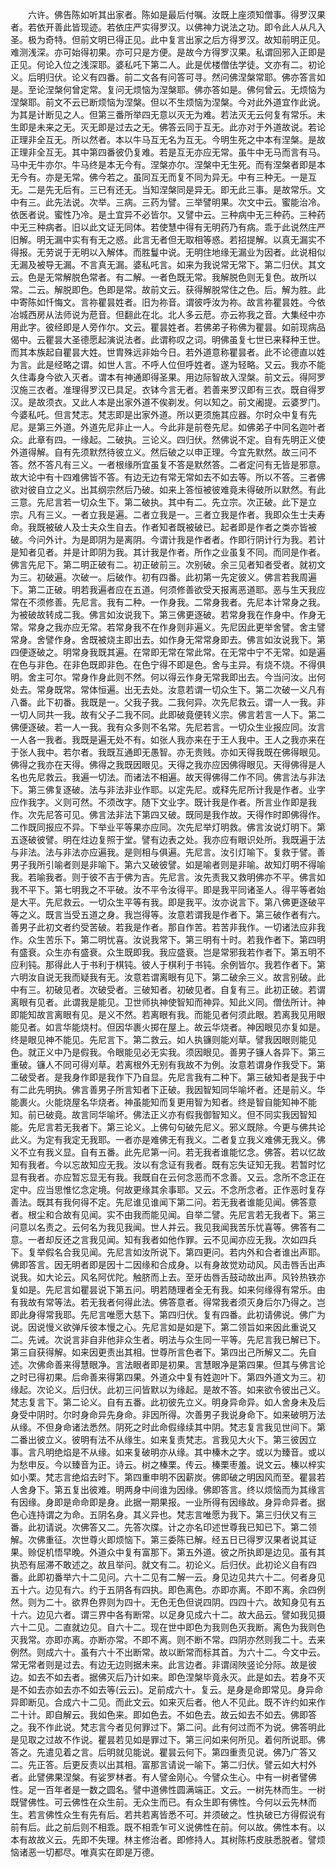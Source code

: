 <!-- { "loadSidebar": true } -->
　　六许。佛告陈如听其出家者。陈如是最后付嘱。汝既上座须知僧事。得罗汉果者。若依开善此皆现迹。若依庄严实得罗汉。以佛神力说法之功。即令此人从凡入圣。极为奇特。但前文明已得正见。此中复言出家之后方得罗汉。故知前明正见。难测浅深。亦可始得初果。亦可只是方便。是故今方得罗汉果。私谓回邪入正即是正见。何论入位之浅深耶。婆私吒下第二人。此是优楼僧佉学徒。文亦有二。初论义。后明归伏。论义有四番。前二文各有问答可寻。然问佛涅槃常耶。佛亦答言如是。至论涅槃何曾定常。复问无烦恼为涅槃耶。佛亦答如是。佛何曾云。无烦恼为涅槃耶。前文不云已断烦恼为涅槃。但以不生烦恼为涅槃。今对此外道宜作此说。为其是计断见之人。但第三番所举四无意以灭无为难。若法灭无云何复有常乐。未生即是未来之无。灭无即是过去之无。佛答云同于互无。此亦对于外道故说。若论正理非全互无。所以然者。本以牛马互无名为互无。今明生死之中本有涅槃。是故正理非全互无。其中第四番彼仍复难。若是互无亦应无常。虽牛中无马而言有马。马中无牛亦尔。牛马终是本无今有。涅槃亦尔。涅槃中无生死。而有涅槃者即是本无今有。亦是无常。佛今若之。虽同互无而复不同为异无。中有三种无。一是互无。二是先无后有。三已有还无。当知涅槃同是异无。即无此三事。是故常乐。文中有三。此先法说。次举。三病。三药为譬。三举譬明果。次文中云。蜜能治冷。依医者说。蜜性乃冷。是土宜异不必皆尔。又譬中云。三种病中无三种药。三种药中无三种病者。旧以此文证无同体。若使慧中得有无明药乃有病。乖于此说然庄严旧解。明无漏中实有有无之惑。此言无者但无取相等惑。若招提解。以真无漏实不得报。无劳说于无明以入解体。而胜鬘中说。无明住地缘无漏业为因者。此说相似无漏及被导无漏。不言真无漏。婆私吒言。如来为我说常无常下。第二归伏。其文云。色是无常解脱色常者。有二解。一者色既无常。我解脱色则无复色。故所以常。二云。解脱即色。色即是常。故前文云。获得解脱常住之色。后。解为胜。此中寄陈如忏悔文。言祢瞿昙姓者。旧为祢音。谓彼呼汝为祢。故言祢瞿昙姓。今依冶城西房从法师说为苨音。但翻此在北。北人多云苨。亦云祢我之音。大集经中亦用此字。彼经即是人旁作尔。文云。瞿昙姓者。若佛弟子称佛为瞿昙。如前现病品偈中。云瞿昙大圣德愿起演说法者。此谓称叹之词。明佛虽复七世已来释种王世。而其本族起自瞿昙大姓。世胄殊远非始今日。若外道意称瞿昙者。此不论德直以姓为言。此是经略之谓。如世人言。不呼人位但呼姓者。遂为轻略。又云。我亦不能久住毒身今欲入灭者。谓本有神通即得圣果。用边际智故入涅槃。前文云。得阿罗汉施三衣者。准理得罗汉已具足。衣钵今言无者。若善来罗汉即有三衣。既自得罗汉。是故须衣。又此人本是出家外道不俟剃发。何以知之。前文阇提。云婆罗门。今婆私吒。但言梵志。梵志即是出家外道。所以更须施其应器。尔时众中复有先尼。是第三外道。外道先尼非止一人。今此非是前卷先尼。如佛弟子中同名迦叶者众。此章有四。一缘起。二破执。三论义。四归伏。然佛说不定。自有先明正义使外道得解。自有先须默然待彼立义。然后破之以申正理。今宜先默然。故三问不答。然不答凡有三义。一者根缘所宜虽复不答是默然答。二者定问有无皆是邪意。故大论中有十四难佛皆不答。有边无边有常无常如去不如去等。所以不答。三者佛欲对彼自立之义。出其纲宗然后乃破。如来上答恒被彼难竟未得破所以默然。有此三意。先尼言若一切众生下。第二破执。其中有二。先立宗。次正破。此下是立宗。凡有三义。一者立我是遍。二者立我是一。三者立我是作者。我即众生士夫寿命。我既被破人及士夫众生自去。作者知者既被破已。起者即是作者之类亦皆被破。今问外计。为是即阴为是离阴。今谓计我是作者者。作即行阴计行为我。若计是知者见者。并是计即阴为我。其计我是作者。所作之业虽复不同。而同是作者。佛言先尼下。第二明正破有二。初正破前三。次别破。余三见者知者受者。就初文为三。初破遍。次破一。后破作。初有四番。此初第一先定彼义。佛言若我周遍下。第二正破。明若我遍者应在五道。何须修善欲受天报离恶道耶。恶与生天我应常在不须修善。先尼言。我有二种。一作身我。二常身我者。先尼本计常身之我。为被破故转成二我。佛言如汝说我下。第三佛更逐破。若常身我在作身中。作身无常。常身之我亦应无常。若常身我不在作身则非遍义。先尼因此更举舍譬。舍主譬常身。舍譬作身。舍既被烧主即出去。如作身无常常身即去。佛言如汝说我下。第四便逐破之。明常身我既其遍。在常即无常在常此常。在无常中宁不无常。如是遍在色与非色。在非色既即非色。在色宁得不即是色。舍与主异。有烧不烧。不得俱明。舍主可尔。常身作身此则不然。何以得云作身无常我即出去。今当问汝。出何处去。常身既常。常体恒遍。出无去处。汝意若谓一切众生下。第二次破一义凡有八番。此下初番。我既是一。父我子我。二我何异。次先尼救云。谓一人一我。非一切人同共一我。故有父子二我不同。此即破竟便转义宗。佛言若言一人下。第二佛便逐破。若一人一我。我有众多则不名常。先尼若言。一切众生业报应同。汝言一人各一我者。我既是遍无处不有。如张人我亦来在于王人我中。王人之我亦来在于张人我中。若尔者。我既互通即无愚智。亦无贵贱。亦如天得我既在佛得眼见。佛得之我亦在天得。佛得之我既因眼见。天得之我亦应因佛得眼见。天得佛得是人名也先尼救云。我遍一切法。而诸法不相遍。故天得佛得二作不同。佛言法与非法下。第三佛复逐破。法与非法非业作耶。以定先尼。或释先尼所计我是作者。业字应作我字。义则可然。不须改字。随下文业字。既计我是作者。所言业作即是我作。次先尼答可见。佛言法非法下第四又破。既同是我作故。天得作时即佛得作。二作既同报应不异。下举业平等果亦应同。次先尼举灯明救。佛言汝说灯明下。第五逐破彼譬。明在炷边复照于堂。譬有边表之处。我亦应有眼识处所。我既遍于法与非法。法与非法亦应遍我。是则相与俱遍。先尼言。汝引灯喻下。复救于譬。善男子我所引喻者则是非喻下。第六又破彼譬。如是喻者则是非喻。故知灯明不得喻我。若喻我者。则于彼不吉于佛为吉。先尼言。汝先责我又救明佛亦不平。佛言如我不平下。第七明我之不平破。汝不平令汝得平。即是我平同诸圣人。得平等者始是大平。先尼救云。一切众生平等有我。即是我平。汝亦说言下。第八佛更逐破平等之义。既言当受五道之身。我岂得等。汝意若谓我是作者下。第三破作者有六。善男子此初文者约受苦破。若我是作者。那自作苦。若苦非我作。一切诸法应非我作。众生苦乐下。第二明忧喜。汝说我常下。第三明有十时。若我作者下。第四明有盛衰。众生亦有盛衰。众生既即我。我应盛衰。岂是常邪我若作者下。第五明不应利钝。那得此人于书利于棋钝。彼人于棋利于书钝。余例皆尔。我若作者下。第六明汝自说无我而疑我有无。汝意若谓离眼有见下。第二破余三义。故言别破。此中有三。初破见者。次破受者。三破知者。初破见者。自复有三。此初正破。若谓离眼有见者。此谓我是能见。卫世师执神使智知而神异。知此义同。僧佉所计。神即能知故言离眼有见。是义不然。若离眼有我。而能见者何须此眼。若离我见用眼能见者。如言华能烧村。但因华裹火掷在屋上。故云华烧者。神因眼见亦复如是。终是眼见神不能见。先尼言下。第二救云。如人执镰则能刈草。譬我因眼则能见色。就正义中乃是假我。令眼能见必无实我。须因眼见。善男子镰人各异下。第三重破。镰人不同可得刈草。若离根外无别有我故不为例。汝意若谓身作我受下。第二破受者。是我身作即是我作下乃自显。先尼言我有二种下。第三破知者是我于中有二此先明执。佛言善男子所言知者下正破。我因智知同华喻坏者。还是前义。华能裹火。火能烧屋名华烧者。神虽能知而复更用智为知者。终是智自能知神不能知。前已破竟。故言同华喻坏。佛法正义亦有假我御智知义。但不同实我因智知能。先尼言若无我者下。第三论义。上佛句句破先尼义。邪义既除。今更与佛共论此义。为定有我定无我耶。一者亦是难佛无有我义。二者复立我义难佛无我义。佛义不立有我义显。自有五番。此先尼第一问。若无我者谁能忆念。佛答。若以忆故知有我者。今以忘故知应无我。汝以有念证有我者。既有忘失证知无我。若暂时忆显有我者。亦应暂忘显无有我。我既自在云何念恶而不念善。又云。念所不念正在定中。应当思惟忆念定境。何故更缘其余事耶。又云。不念所念者。正作恶时复存善法。既其有我何得不定。先尼谁见谁闻下第二问。若无我者谁能见闻。佛答意者。根尘和合故有见闻。实不由我而能见闻。自举二譬。先尼言若无我者下。第三问意以名责之。云何名为我见我闻。世人并云。我见我闻我苦乐忧喜等。佛答有二意。一者却反还之言我见闻。知有我者如他作罪。云不见闻亦应无我。次如四兵下。复举假名合我见闻。先尼言如汝所说下。第四更问。若内外和合者谁出声耶。佛即答言。因无明者即是因十二因缘和合成身。以有身故觉劝动风。风击唇舌出声说我。如大论云。风名阿优陀。触脐而上去。至牙齿唇舌鼓动故出声。风铃热铁亦复如是。先尼言如瞿昙说下第五问。明若随理者全无有我。如来何缘得有常乐。由有我故有常等法。若无我者何得此法。佛答意者。得常我者须灭身后尔乃得之。岂即此身得常我耶。先尼言唯愿大慈下。第四归伏。复有四番。此初请佛说。佛广为说。因说慢义欲弹斥彼本慢之心。先尼言如是如是下。第二领旨如来因此重说又二。先诫。次说言非自非他非众生者。明法与众生同一平等。先尼言我已解已下。第三自获得解。如来因更责出其相。世尊所言色者下。第四出己所解又二。先自述。次佛命善来得慧眼净。言法眼者即是初果。言慧眼净是第四果。但其与佛言论之时已得初果。后命善来得第四果。外道众中复有姓迦叶下。第四外道文为三。初缘起。次论义。后归伏。此初三问皆默以为缘起。是故不答。如来欲令彼出己义。梵志复言下。第二论义。自有五番。此初彼先立义。明身异命异。如人舍身未及后身受中阴时。尔时身命异先身命。非因所得。次善男子我说身命下。如来破明万法从缘。不但身命诸法悉然。阴死之时此命假缘续其中阴。梵志复言我见世间下。第二番出彼立义。彼明有法不从缘生。如来复责梵志。言我见大火下。第三彼因立事。言凡明绝焰是不从缘。如来复破明亦从缘。其中榛木之字。或以为臻音。或以为愁申反。今以臻音为正。诗云。树之榛栗。传云。榛栗枣羞。说文云。榛以梓实如小栗。梵志言绝焰去时下。第四重申明不因薪炭。佛即破之明因风而至。瞿昙若人舍身下。第五复出彼难。明两身中间谁为因缘。佛即答言。终以烦恼而为其缘言有因缘。身即是命命即是身。此据一期果报。一业所得有因缘故。身异命异者。据色心连持谓之为命。五阴名身。其义异也。梵志言唯愿为我下。第三归伏又有三番。此初请说。次佛答又二。先答次牒。计之亦名印述世尊我已知已下。第二领解。次佛重征。次世尊火即烦恼下。第三委陈已解。经五日已得罗汉果者说其证果。赊促机悟早晚。外道众中复有富那下。第五外道。彼之所执即是边见。虽有其执恐有屈滞不敢述之。故且举问。就文有二。初论义。后归伏。此初论义自有四番。此即初番举六十二见问。六十二见有二解一云。身见边见共六十二。何者身见五十六。边见有六。约于五阴各有四执。即色离色。亦即亦离。不即不离。余四例然。则为二十。欲界色界则为四十。无色无色但说四阴。四四十六。故知身见有五十六。边见六者。谓三界中各有断常。以足身见成六十二。故大品云。譬如我见摄六十二见。二直就边见。自六十二。现在世中即色为我则色灭我断。离色为我则色灭我常。亦即亦离。亦断亦常。不即不离。则不断不常。四阴亦然则我二十。去来例然。则成六十。虽有六十不出断常。故以断常而标其首。为六十二。今文中云。常无常者则是过去。有边无边则据未来。此言边者。非谓阔陜竖论分际。故是彼边。如去不如去者。据佛灭后乃计如来。即色涅槃毕竟永灭。此是如去。若身不灭是不如去亦如去亦不如去等(云云)。足前成六十。复云。是身是命即常见。身异命异即断见。合成六十二见。而此文云。如来灭后者。他人不见此。既不许约如来作二十计。即自解云。我如色来。即如色去。不如色去。故云如去不如去。佛即答之。我不作此说。梵志言今者见何罪过下。第二问。此有何过而不为说。佛答明此是见取之过故不作说。瞿昙若见如是罪过下。第三问如来何所见。着何所说耶。佛答之。先遣见着之言。后明就见能说。瞿昙云何下。第四重责见说。佛乃广答又二。先正答。后更反责以出其相。富那言请说一喻下。第二归伏。譬云如大村外者。此譬佛果涅槃。有娑罗林者。有人譬金刚心。今譬众生心。中有一树者譬佛性。足一百年者是一数之圆名。譬中道佛性圆满端正。文云。一树先林而生。一树既譬佛性。可云佛性在众生前。无众生而已。有众生即有佛性。今何以云先林而生。若言佛性众生有先有后。若共若离皆悉不可。并须破之。性执破已方得假说有前有后。此之前后则不相乖。既不相乖乍可义说佛性在前。何以故。佛性本有。以本有故故义云。先即不失理。林主修治者。即修持人。其树陈朽皮肤悉脱者。譬烦恼诸恶一切都尽。唯真实在即是万德。
